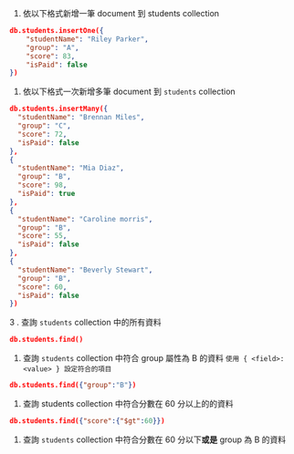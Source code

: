 1. 依以下格式新增一筆 document 到 students collection

```json
db.students.insertOne({
    "studentName": "Riley Parker",
    "group": "A",
    "score": 83,
    "isPaid": false
})
```

1. 依以下格式一次新增多筆 document 到 `students` collection

```json
db.students.insertMany({
  "studentName": "Brennan Miles",
  "group": "C",
  "score": 72,
  "isPaid": false
},
{
  "studentName": "Mia Diaz",
  "group": "B",
  "score": 98,
  "isPaid": true
},
{
  "studentName": "Caroline morris",
  "group": "B",
  "score": 55,
  "isPaid": false
},
{
  "studentName": "Beverly Stewart",
  "group": "B",
  "score": 60,
  "isPaid": false
})
```

3 . 查詢 `students` collection 中的所有資料

```json
db.students.find()
```

1. 查詢 `students` collection 中符合 group 屬性為 B 的資料 `使用 { <field>: <value> } 設定符合的項目`

```json
db.students.find({"group":"B"})
```

1. 查詢 students collection 中符合分數在 60 分以上的的資料

```json
db.students.find({"score":{"$gt":60}})
```

1. 查詢 `students` collection 中符合分數在 60 分以下**或是** group 為 B 的資料